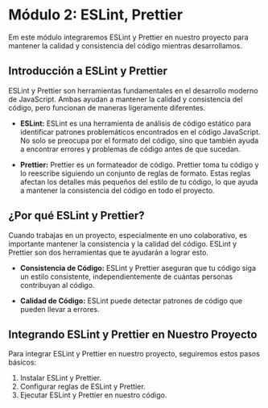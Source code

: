 # Módulo 2: ESLint, Prettier

Em este módulo integraremos ESLint y Prettier en nuestro proyecto para mantener la calidad y consistencia del código mientras desarrollamos.

## Introducción a ESLint y Prettier

ESLint y Prettier son herramientas fundamentales en el desarrollo moderno de JavaScript. Ambas ayudan a mantener la calidad y consistencia del código, pero funcionan de maneras ligeramente diferentes.

- **ESLint:** ESLint es una herramienta de análisis de código estático para identificar patrones problemáticos encontrados en el código JavaScript. No solo se preocupa por el formato del código, sino que también ayuda a encontrar errores y problemas de código antes de que sucedan.

- **Prettier:** Prettier es un formateador de código. Prettier toma tu código y lo reescribe siguiendo un conjunto de reglas de formato. Estas reglas afectan los detalles más pequeños del estilo de tu código, lo que ayuda a mantener la consistencia del código en todo el proyecto.

## ¿Por qué ESLint y Prettier?

Cuando trabajas en un proyecto, especialmente en uno colaborativo, es importante mantener la consistencia y la calidad del código. ESLint y Prettier son dos herramientas que te ayudarán a lograr esto.

- **Consistencia de Código:** ESLint y Prettier aseguran que tu código siga un estilo consistente, independientemente de cuántas personas contribuyan al código.

- **Calidad de Código:** ESLint puede detectar patrones de código que pueden llevar a errores.

## Integrando ESLint y Prettier en Nuestro Proyecto

Para integrar ESLint y Prettier en nuestro proyecto, seguiremos estos pasos básicos:

1. Instalar ESLint y Prettier.
2. Configurar reglas de ESLint y Prettier.
3. Ejecutar ESLint y Prettier en nuestro código.
